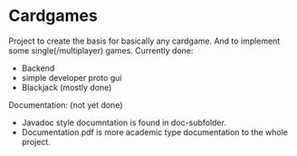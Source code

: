 # Cardgames
Project to create the basis for basically any cardgame. And to implement some single(/multiplayer) games.
Currently done:
- Backend
- simple developer proto gui
- Blackjack (mostly done)

Documentation: (not yet done)
- Javadoc style documntation is found in doc-subfolder.
- Documentation.pdf is more academic type documentation to the whole project.
